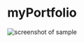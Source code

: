 # myPortfolio
![screenshot of sample](https://github.com/lazyCoderForever/Images/blob/master/2019-07-10_14-53-09.png)
